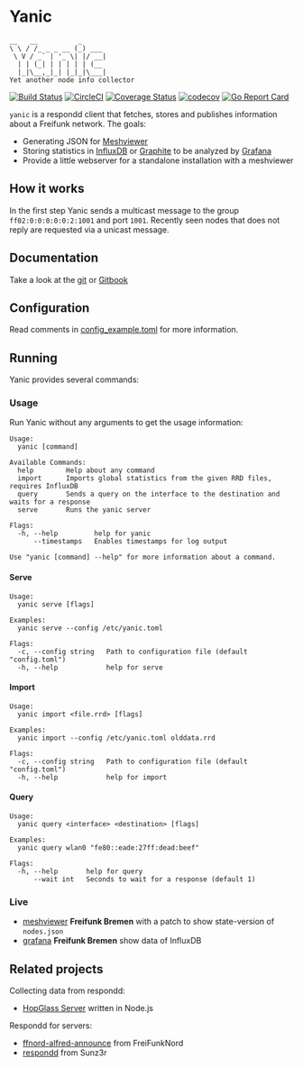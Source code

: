 # Yanic
```
__   __          _
\ \ / /_ _ _ __ (_) ___
 \ V / _` | '_ \| |/ __|
  | | (_| | | | | | (__
  |_|\__,_|_| |_|_|\___|
Yet another node info collector
```

[![Build Status](https://travis-ci.org/FreifunkBremen/yanic.svg?branch=master)](https://travis-ci.org/FreifunkBremen/yanic)
[![CircleCI](https://circleci.com/gh/FreifunkBremen/yanic/tree/master.svg?style=shield)](https://circleci.com/gh/FreifunkBremen/yanic/tree/master)
[![Coverage Status](https://coveralls.io/repos/github/FreifunkBremen/yanic/badge.svg?branch=master)](https://coveralls.io/github/FreifunkBremen/yanic?branch=master)
[![codecov](https://codecov.io/gh/FreifunkBremen/yanic/branch/master/graph/badge.svg)](https://codecov.io/gh/FreifunkBremen/yanic)
[![Go Report Card](https://goreportcard.com/badge/github.com/FreifunkBremen/yanic)](https://goreportcard.com/report/github.com/FreifunkBremen/yanic)

`yanic` is a respondd client that fetches, stores and publishes information about a Freifunk network. The goals:
* Generating JSON for [Meshviewer](https://github.com/ffrgb/meshviewer)
* Storing statistics in [InfluxDB](https://influxdata.com/) or [Graphite](https://graphiteapp.org/) to be analyzed by [Grafana](http://grafana.org/)
* Provide a little webserver for a standalone installation with a meshviewer

## How it works

In the first step Yanic sends a multicast message to the group `ff02:0:0:0:0:0:2:1001` and port `1001`.
Recently seen nodes that does not reply are requested via a unicast message.

## Documentation
Take a look at the [git](https://github.com/FreifunkBremen/yanic/blob/master/SUMMARY.md) or [Gitbook](https://freifunkbremen.gitbooks.io/yanic/content/)


## Configuration
Read comments in [config_example.toml](config_example.toml) for more information.

## Running

Yanic provides several commands:

### Usage

Run Yanic without any arguments to get the usage information:

```
Usage:
  yanic [command]

Available Commands:
  help        Help about any command
  import      Imports global statistics from the given RRD files, requires InfluxDB
  query       Sends a query on the interface to the destination and waits for a response
  serve       Runs the yanic server

Flags:
  -h, --help         help for yanic
      --timestamps   Enables timestamps for log output

Use "yanic [command] --help" for more information about a command.
```

#### Serve

```
Usage:
  yanic serve [flags]

Examples:
  yanic serve --config /etc/yanic.toml

Flags:
  -c, --config string   Path to configuration file (default "config.toml")
  -h, --help            help for serve
```

#### Import

```
Usage:
  yanic import <file.rrd> [flags]

Examples:
  yanic import --config /etc/yanic.toml olddata.rrd

Flags:
  -c, --config string   Path to configuration file (default "config.toml")
  -h, --help            help for import
```


#### Query

```
Usage:
  yanic query <interface> <destination> [flags]

Examples:
  yanic query wlan0 "fe80::eade:27ff:dead:beef"

Flags:
  -h, --help       help for query
      --wait int   Seconds to wait for a response (default 1)
```


### Live
* [meshviewer](https://map.bremen.freifunk.net) **Freifunk Bremen** with a patch to show state-version of `nodes.json`
* [grafana](https://grafana.bremen.freifunk.net)  **Freifunk Bremen** show data of InfluxDB

## Related projects

Collecting data from respondd:
* [HopGlass Server](https://github.com/plumpudding/hopglass-server) written in Node.js

Respondd for servers:
* [ffnord-alfred-announce](https://github.com/ffnord/ffnord-alfred-announce) from FreiFunkNord
* [respondd](https://github.com/Sunz3r/ext-respondd) from Sunz3r
